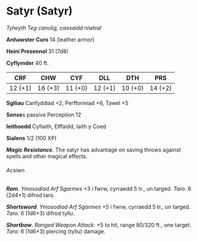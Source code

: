 # Satyr (Satyr)

*Tylwyth Teg canolig, caosaidd niwtral*

**Anhawster Curo** 14 (leather armor)

**Heini Presennol** 31 (7d8)

**Cyflymder** 40 ft.

| CRF     | CHW     | CYF     | DLL     | DTH     | PRS     |
|---------|---------|---------|---------|---------|---------|
| 12 (+1) | 16 (+3) | 11 (+0) | 12 (+1) | 10 (+0) | 14 (+2) |

**Sgiliau** Canfyddiad +2, Perfformiad +6, Tawel +5

**Sense**s passive Perception 12

**Ieithoedd** Cyfiaith, Elffaidd, Iaith y Coed

**Sialens** 1/2 (100 XP)

***Magic Resistance***. The satyr has advantage on saving throws against spells and other magical effects.

###### Acsiwn

***Ram***. *Ymosodiad Arf Sgarmes* +3 i fwrw, cyrraedd 5 tr., un targed. *Taro:* 6 (2d4+1) difrod taro.

***Shortsword***. *Ymosodiad Arf Sgarmes* +5 i fwrw, cyrraedd 5 tr., un targed. *Taro:* 6 (1d6+3) difrod tyllu.

***Shortbow***. *Ranged Weapon Attack:* +5 to hit, range 80/320 ft., one target. *Taro:* 6 (1d6+3) piercing (tyllu) damage.